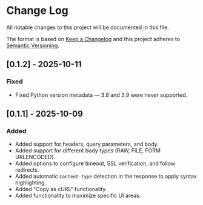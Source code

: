 # Change Log

All notable changes to this project will be documented in this file.

The format is based on [Keep a Changelog](http://keepachangelog.com/)
and this project adheres to [Semantic Versioning](http://semver.org/).

## [0.1.2] - 2025-10-11

### Fixed

- Fixed Python version metadata — 3.8 and 3.9 were never supported.

## [0.1.1] - 2025-10-09

### Added

- Added support for headers, query parameters, and body.
- Added support for different body types (RAW, FILE, FORM URLENCODED).
- Added options to configure timeout, SSL verification, and follow redirects.
- Added automatic `Content-Type` detection in the response to apply syntax highlighting.
- Added "Copy as cURL" functionality.
- Added functionality to maximize specific UI areas.
